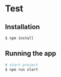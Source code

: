 # Test

## Installation

```bash
$ npm install
```

## Running the app

```bash
# start project
$ npm run start

```



